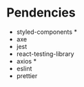 # Pendencies

- styled-components \*
- axe
- jest
- react-testing-library
- axios \*
- eslint
- prettier
